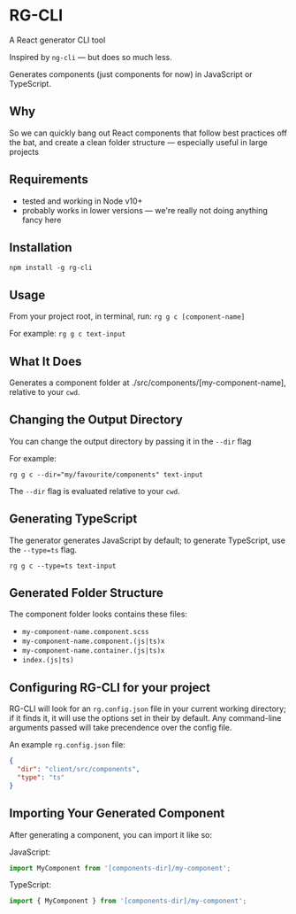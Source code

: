 # RG-CLI

A React generator CLI tool

Inspired by `ng-cli` &mdash; but does so much less.

Generates components (just components for now) in JavaScript or TypeScript.

## Why

So we can quickly bang out React components that follow best practices off the bat, and create a clean folder structure &mdash; especially useful in large projects

## Requirements

- tested and working in Node v10+
- probably works in lower versions &mdash; we're really not doing anything fancy here

## Installation

```
npm install -g rg-cli
```

## Usage

From your project root, in terminal, run: `rg g c [component-name]`

For example: `rg g c text-input`

## What It Does

Generates a component folder at ./src/components/[my-component-name], relative to your `cwd`.

## Changing the Output Directory

You can change the output directory by passing it in the `--dir` flag

For example:

```
rg g c --dir="my/favourite/components" text-input
```

The `--dir` flag is evaluated relative to your `cwd`.

## Generating TypeScript

The generator generates JavaScript by default; to generate TypeScript, use the `--type=ts` flag.

```
rg g c --type=ts text-input
```

## Generated Folder Structure

The component folder looks contains these files:

- `my-component-name.component.scss`
- `my-component-name.component.(js|ts)x`
- `my-component-name.container.(js|ts)x`
- `index.(js|ts)`

## Configuring RG-CLI for your project

RG-CLI will look for an `rg.config.json` file in your current working directory; if it finds it, it will use the options set in their by default. Any command-line arguments passed will take precendence over the config file.

An example `rg.config.json` file:

```json
{
  "dir": "client/src/components",
  "type": "ts"
}
```

## Importing Your Generated Component

After generating a component, you can import it like so:

JavaScript:

```javascript
import MyComponent from '[components-dir]/my-component';
```

TypeScript:

```typescript
import { MyComponent } from '[components-dir]/my-component';
```
